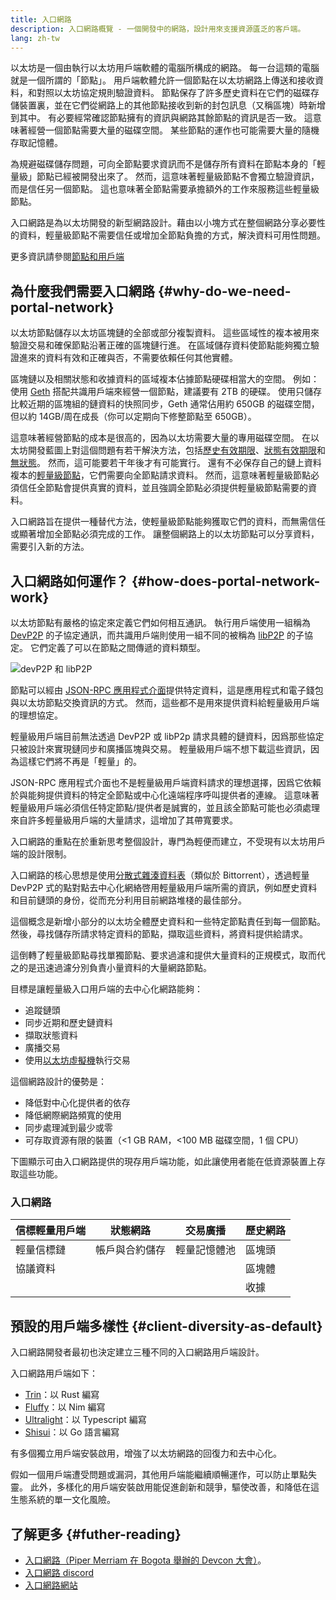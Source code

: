 ```yaml
---
title: 入口網路
description: 入口網路概覽 - 一個開發中的網路，設計用來支援資源匱乏的客戶端。
lang: zh-tw
---
```


以太坊是一個由執行以太坊用戶端軟體的電腦所構成的網路。 每一台這類的電腦就是一個所謂的「節點」。 用戶端軟體允許一個節點在以太坊網路上傳送和接收資料，和對照以太坊協定規則驗證資料。 節點保存了許多歷史資料在它們的磁碟存儲裝置裏，並在它們從網路上的其他節點接收到新的封包訊息（又稱區塊）時新增到其中。 有必要經常確認節點擁有的資訊與網路其餘節點的資訊是否一致。 這意味著經營一個節點需要大量的磁碟空間。 某些節點的運作也可能需要大量的隨機存取記憶體。

為規避磁碟儲存問題，可向全節點要求資訊而不是儲存所有資料在節點本身的「輕量級」節點已經被開發出來了。 然而，這意味著輕量級節點不會獨立驗證資訊，而是信任另一個節點。 這也意味著全節點需要承擔額外的工作來服務這些輕量級節點。

入口網路是為以太坊開發的新型網路設計。藉由以小塊方式在整個網路分享必要性的資料，輕量級節點不需要信任或增加全節點負擔的方式，解決資料可用性問題。

更多資訊請參閱[節點和用戶端](/developers/docs/nodes-and-clients/)

## 為什麼我們需要入口網路 {#why-do-we-need-portal-network}

以太坊節點儲存以太坊區塊鏈的全部或部分複製資料。 這些區域性的複本被用來驗證交易和確保節點沿著正確的區塊鏈行進。 在區域儲存資料使節點能夠獨立驗證進來的資料有效和正確與否，不需要依賴任何其他實體。

區塊鏈以及相關狀態和收據資料的區域複本佔據節點硬碟相當大的空間。 例如：使用 [Geth](https://geth.ethereum.org) 搭配共識用戶端來經營一個節點，建議要有 2TB 的硬碟。 使用只儲存比較近期的區塊組的鏈資料的快照同步，Geth 通常佔用約 650GB 的磁碟空間，但以約 14GB/周在成長（你可以定期向下修整節點至 650GB）。

這意味著經營節點的成本是很高的，因為以太坊需要大量的專用磁碟空間。 在以太坊開發藍圖上對這個問題有若干解決方法，包括[歷史有效期限](/roadmap/statelessness/#history-expiry)、[狀態有效期限](/roadmap/statelessness/#state-expiry)和[無狀態](/roadmap/statelessness/)。 然而，這可能要若干年後才有可能實行。 還有不必保存自己的鏈上資料複本的[輕量級節點](/developers/docs/nodes-and-clients/light-clients/)，它們需要向全節點請求資料。 然而，這意味著輕量級節點必須信任全節點會提供真實的資料，並且強調全節點必須提供輕量級節點需要的資料。

入口網路旨在提供一種替代方法，使輕量級節點能夠獲取它們的資料，而無需信任或顯著增加全節點必須完成的工作。 讓整個網路上的以太坊節點可以分享資料，需要引入新的方法。

## 入口網路如何運作？ {#how-does-portal-network-work}

以太坊節點有嚴格的協定來定義它們如何相互通訊。 執行用戶端使用一組稱為 [DevP2P](/developers/docs/networking-layer/#devp2p) 的子協定通訊，而共識用戶端則使用一組不同的被稱為 [libP2P](/developers/docs/networking-layer/#libp2p) 的子協定。 它們定義了可以在節點之間傳遞的資料類型。

![devP2P 和 libP2P](portal-network-devp2p-libp2p.png)

節點可以經由 [JSON-RPC 應用程式介面](/developers/docs/apis/json-rpc/)提供特定資料，這是應用程式和電子錢包與以太坊節點交換資訊的方式。 然而，這些都不是用來提供資料給輕量級用戶端的理想協定。

輕量級用戶端目前無法透過 DevP2P 或 libP2p 請求具體的鏈資料，因爲那些協定只被設計來實現鏈同步和廣播區塊與交易。 輕量級用戶端不想下載這些資訊，因為這樣它們將不再是「輕量」的。

JSON-RPC 應用程式介面也不是輕量級用戶端資料請求的理想選擇，因爲它依賴於與能夠提供資料的特定全節點或中心化遠端程序呼叫提供者的連線。 這意味著輕量級用戶端必須信任特定節點/提供者是誠實的，並且該全節點可能也必須處理來自許多輕量級用戶端的大量請求，這增加了其帶寬要求。

入口網路的重點在於重新思考整個設計，專門為輕便而建立，不受現有以太坊用戶端的設計限制。

入口網路的核心思想是使用[分散式雜湊資料表](https://en.wikipedia.org/wiki/Distributed_hash_table)（類似於 Bittorrent），透過輕量 DevP2P 式的點對點去中心化網絡啓用輕量級用戶端所需的資訊，例如歷史資料和目前鏈頭的身份，從而充分利用目前網路堆棧的最佳部分。

這個概念是新增小部分的以太坊全體歷史資料和一些特定節點責任到每一個節點。 然後，尋找儲存所請求特定資料的節點，擷取這些資料，將資料提供給請求。

這倒轉了輕量級節點尋找單獨節點、要求過濾和提供大量資料的正規模式，取而代之的是迅速過濾分別負責小量資料的大量網路節點。

目標是讓輕量級入口用戶端的去中心化網路能夠：

- 追蹤鏈頭
- 同步近期和歷史鏈資料
- 擷取狀態資料
- 廣播交易
- 使用[以太坊虛擬機](/developers/docs/evm/)執行交易

這個網路設計的優勢是：

- 降低對中心化提供者的依存
- 降低網際網路頻寬的使用
- 同步處理減到最少或零
- 可存取資源有限的裝置（\<1 GB RAM，\<100 MB 磁碟空間，1 個 CPU）

下圖顯示可由入口網路提供的現存用戶端功能，如此讓使用者能在低資源裝置上存取這些功能。

### 入口網路

| 信標輕量用戶端 | 狀態網路    | 交易廣播   | 歷史網路 |
| ------- | ------- | ------ | ---- |
| 輕量信標鏈   | 帳戶與合約儲存 | 輕量記憶體池 | 區塊頭  |
| 協議資料    |         |        | 區塊體  |
|         |         |        | 收據   |

## 預設的用戶端多樣性 {#client-diversity-as-default}

入口網路開發者最初也決定建立三種不同的入口網路用戶端設計。

入口網路用戶端如下：

- [Trin](https://github.com/ethereum/trin)：以 Rust 編寫
- [Fluffy](https://nimbus.team/docs/fluffy.html)：以 Nim 編寫
- [Ultralight](https://github.com/ethereumjs/ultralight)：以 Typescript 編寫
- [Shisui](https://github.com/optimism-java/shisui)：以 Go 語言編寫

有多個獨立用戶端安裝啟用，增強了以太坊網路的回復力和去中心化。

假如一個用戶端遭受問題或漏洞，其他用戶端能繼續順暢運作，可以防止單點失靈。 此外，多樣化的用戶端安裝啟用能促進創新和競爭，驅使改善，和降低在這生態系統的單一文化風險。

## 了解更多 {#futher-reading}

- [入口網路（Piper Merriam 在 Bogota 舉辦的 Devcon 大會）](https://www.youtube.com/watch?v=0stc9jnQLXA)。
- [入口網路 discord](https://discord.gg/CFFnmE7Hbs)
- [入口網路網站](https://www.ethportal.net/)
